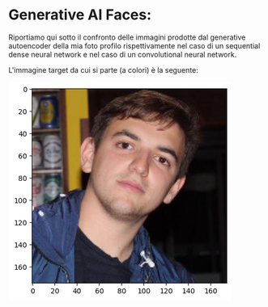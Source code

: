 # Generative AI Faces:

Riportiamo qui sotto il confronto delle immagini prodotte dal generative autoencoder della mia foto profilo rispettivamente nel caso di un sequential dense neural
network e nel caso di un convolutional neural network.

L'immagine target da cui si parte (a colori) è la seguente:

![image](https://github.com/AlbertoBassanoni/MLPNS_ABassanoni/blob/main/generativeAI/imm_original.png)
